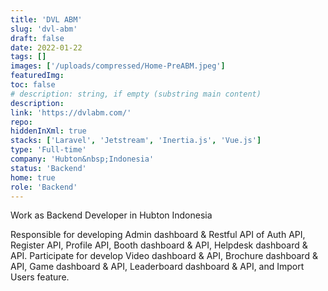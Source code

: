 ```yaml
---
title: 'DVL ABM'
slug: 'dvl-abm'
draft: false
date: 2022-01-22
tags: []
images: ['/uploads/compressed/Home-PreABM.jpeg']
featuredImg:
toc: false
# description: string, if empty (substring main content)
description:
link: 'https://dvlabm.com/'
repo:
hiddenInXml: true
stacks: ['Laravel', 'Jetstream', 'Inertia.js', 'Vue.js']
type: 'Full-time'
company: 'Hubton&nbsp;Indonesia'
status: 'Backend'
home: true
role: 'Backend'
---
```


Work as Backend Developer in Hubton Indonesia

Responsible for developing Admin dashboard & Restful API of Auth API, Register API, Profile API, Booth dashboard & API, Helpdesk dashboard & API. Participate for develop Video dashboard & API, Brochure dashboard & API, Game dashboard & API, Leaderboard dashboard & API, and Import Users feature.
